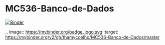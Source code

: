 # MC536-Banco-de-Dados

[![Binder](https://mybinder.org/badge_logo.svg)](https://mybinder.org/v2/gh/thamycoelho/MC536-Banco-de-Dados/master)


.. image:: https://mybinder.org/badge_logo.svg :target: https://mybinder.org/v2/gh/thamycoelho/MC536-Banco-de-Dados/master

